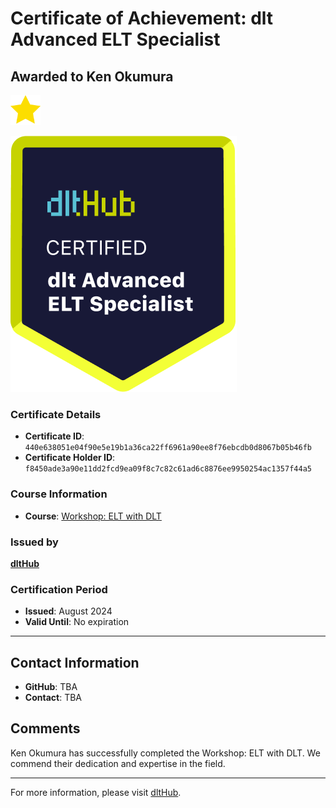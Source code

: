 
# Certificate of Achievement: dlt Advanced ELT Specialist

## Awarded to **Ken Okumura**

<img src="../badges/star.png" width="48">

![Course Image](../badges/advanced_etl_specialist.png)

### Certificate Details
- **Certificate ID**: `440e638051e04f90e5e19b1a36ca22ff6961a90ee8f76ebcdb0d8067b05b46fb`
- **Certificate Holder ID**: `f8450ade3a90e11dd2fcd9ea09f8c7c82c61ad6c8876ee9950254ac1357f44a5`

### Course Information
- **Course**: [Workshop: ELT with DLT](https://github.com/dlt-hub/dlthub-education/tree/main/workshops/workshop_august_2024)

### Issued by
[**dltHub**](https://dlthub.com/) 

### Certification Period
- **Issued**: August 2024
- **Valid Until**: No expiration

---

## Contact Information
- **GitHub**: TBA
- **Contact**: TBA

## Comments
Ken Okumura has successfully completed the Workshop: ELT with DLT. We commend their dedication and expertise in the field.

---

For more information, please visit [dltHub](https://dlthub.com/).
    